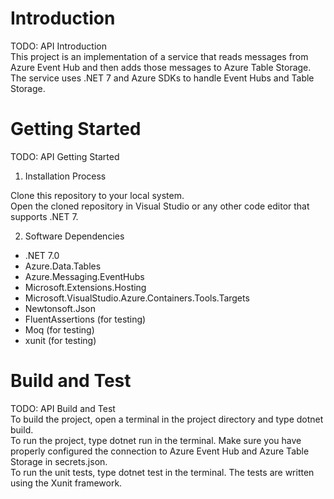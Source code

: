 # Introduction 
TODO: API Introduction<br/>
This project is an implementation of a service that reads messages from Azure Event Hub and then adds those messages to Azure Table Storage. The service uses .NET 7 and Azure SDKs to handle Event Hubs and Table Storage.

# Getting Started
TODO: API Getting Started<br/>

1. Installation Process

Clone this repository to your local system.<br/>
Open the cloned repository in Visual Studio or any other code editor that supports .NET 7.

2. Software Dependencies

- .NET 7.0<br/>
- Azure.Data.Tables<br/>
- Azure.Messaging.EventHubs<br/>
- Microsoft.Extensions.Hosting<br/>
- Microsoft.VisualStudio.Azure.Containers.Tools.Targets<br/>
- Newtonsoft.Json<br/>
- FluentAssertions (for testing)<br/>
- Moq (for testing)<br/>
- xunit (for testing)

# Build and Test
TODO: API Build and Test<br/>
To build the project, open a terminal in the project directory and type dotnet build.<br/>
To run the project, type dotnet run in the terminal. Make sure you have properly configured the connection to Azure Event Hub and Azure Table Storage in secrets.json.<br/>
To run the unit tests, type dotnet test in the terminal. The tests are written using the Xunit framework.